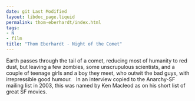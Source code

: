 ```yaml
---
date: git Last Modified
layout: libdoc_page.liquid
permalink: thom-eberhardt/index.html
tags:
- N
- film
title: "Thom Eberhardt - Night of the Comet"
---
```


Earth passes through the tail of a comet, reducing most of  humanity to red dust, but leaving a few zombies, some unscrupulous scientists,  and a couple of teenage girls and a boy they meet, who outwit the bad guys, with  irrepressible good humour.
 
In an interview copied to the Anarchy-SF mailing list in  2003,  this was named by Ken Macleod as on his short list of great SF movies.